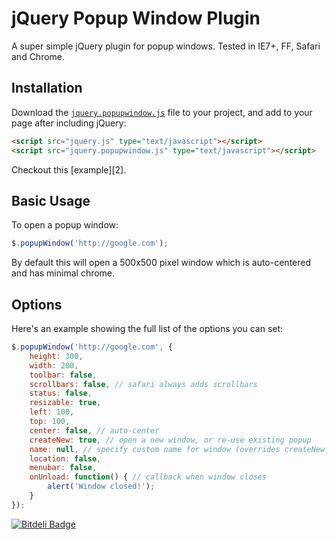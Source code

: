 # jQuery Popup Window Plugin

A super simple jQuery plugin for popup windows. Tested in IE7+, FF, Safari and
Chrome.

## Installation

Download the [`jquery.popupwindow.js`][script] file to your project, and add to
your page after including jQuery:


```html
<script src="jquery.js" type="text/javascript"></script>
<script src="jquery.popupwindow.js" type="text/javascript"></script>
```

Checkout this [example][2].

## Basic Usage

To open a popup window:

```javascript
$.popupWindow('http://google.com');
```

By default this will open a 500x500 pixel window which is auto-centered and has
minimal chrome.

## Options

Here's an example showing the full list of the options you can set:

```javascript
$.popupWindow('http://google.com', {
    height: 300,
    width: 200,
    toolbar: false,
    scrollbars: false, // safari always adds scrollbars
    status: false,
    resizable: true,
    left: 100,
    top: 100,
    center: false, // auto-center
    createNew: true, // open a new window, or re-use existing popup
    name: null, // specify custom name for window (overrides createNew option)
    location: false,
    menubar: false,
    onUnload: function() { // callback when window closes
        alert('Window closed!');
    }
});
```


[![Bitdeli Badge](https://d2weczhvl823v0.cloudfront.net/mkdynamic/jquery-popupwindow/trend.png)](https://bitdeli.com/free "Bitdeli Badge")

[script]: https://github.com/mkdynamic/jquery-popupwindow/raw/master/jquery.popupwindow.js
[example]: https://github.com/mkdynamic/jquery-popupwindow/blob/master/example.html
